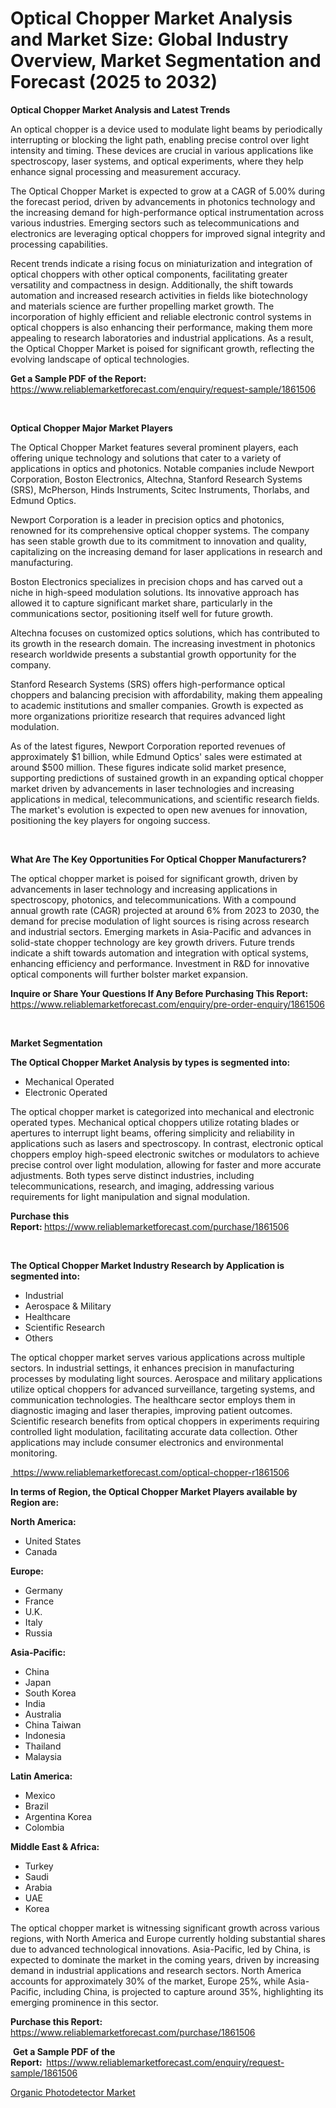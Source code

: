 <p><h1>Optical Chopper Market Analysis and Market Size: Global Industry Overview, Market Segmentation and Forecast (2025 to 2032)</h1></p><p><strong>Optical Chopper Market Analysis and Latest Trends</strong></p>
<p><p>An optical chopper is a device used to modulate light beams by periodically interrupting or blocking the light path, enabling precise control over light intensity and timing. These devices are crucial in various applications like spectroscopy, laser systems, and optical experiments, where they help enhance signal processing and measurement accuracy.</p><p>The Optical Chopper Market is expected to grow at a CAGR of 5.00% during the forecast period, driven by advancements in photonics technology and the increasing demand for high-performance optical instrumentation across various industries. Emerging sectors such as telecommunications and electronics are leveraging optical choppers for improved signal integrity and processing capabilities. </p><p>Recent trends indicate a rising focus on miniaturization and integration of optical choppers with other optical components, facilitating greater versatility and compactness in design. Additionally, the shift towards automation and increased research activities in fields like biotechnology and materials science are further propelling market growth. The incorporation of highly efficient and reliable electronic control systems in optical choppers is also enhancing their performance, making them more appealing to research laboratories and industrial applications. As a result, the Optical Chopper Market is poised for significant growth, reflecting the evolving landscape of optical technologies.</p></p>
<p><strong>Get a Sample PDF of the Report:&nbsp;</strong> <a href="https://www.reliablemarketforecast.com/enquiry/request-sample/1861506?utm_campaign=1840&utm_medium=2&utm_source=Github&utm_content=ia&utm_term=16022025&utm_id=optical-chopper">https://www.reliablemarketforecast.com/enquiry/request-sample/1861506</a></p>
<p>&nbsp;</p>
<p><strong>Optical Chopper Major Market Players</strong></p>
<p><p>The Optical Chopper Market features several prominent players, each offering unique technology and solutions that cater to a variety of applications in optics and photonics. Notable companies include Newport Corporation, Boston Electronics, Altechna, Stanford Research Systems (SRS), McPherson, Hinds Instruments, Scitec Instruments, Thorlabs, and Edmund Optics.</p><p>Newport Corporation is a leader in precision optics and photonics, renowned for its comprehensive optical chopper systems. The company has seen stable growth due to its commitment to innovation and quality, capitalizing on the increasing demand for laser applications in research and manufacturing.</p><p>Boston Electronics specializes in precision chops and has carved out a niche in high-speed modulation solutions. Its innovative approach has allowed it to capture significant market share, particularly in the communications sector, positioning itself well for future growth.</p><p>Altechna focuses on customized optics solutions, which has contributed to its growth in the research domain. The increasing investment in photonics research worldwide presents a substantial growth opportunity for the company.</p><p>Stanford Research Systems (SRS) offers high-performance optical choppers and balancing precision with affordability, making them appealing to academic institutions and smaller companies. Growth is expected as more organizations prioritize research that requires advanced light modulation.</p><p>As of the latest figures, Newport Corporation reported revenues of approximately $1 billion, while Edmund Optics' sales were estimated at around $500 million. These figures indicate solid market presence, supporting predictions of sustained growth in an expanding optical chopper market driven by advancements in laser technologies and increasing applications in medical, telecommunications, and scientific research fields. The market's evolution is expected to open new avenues for innovation, positioning the key players for ongoing success.</p></p>
<p>&nbsp;</p>
<p><strong>What Are The Key Opportunities For Optical Chopper Manufacturers?</strong></p>
<p><p>The optical chopper market is poised for significant growth, driven by advancements in laser technology and increasing applications in spectroscopy, photonics, and telecommunications. With a compound annual growth rate (CAGR) projected at around 6% from 2023 to 2030, the demand for precise modulation of light sources is rising across research and industrial sectors. Emerging markets in Asia-Pacific and advances in solid-state chopper technology are key growth drivers. Future trends indicate a shift towards automation and integration with optical systems, enhancing efficiency and performance. Investment in R&D for innovative optical components will further bolster market expansion.</p></p>
<p><strong>Inquire or Share Your Questions If Any Before Purchasing This Report:</strong> <a href="https://www.reliablemarketforecast.com/enquiry/pre-order-enquiry/1861506?utm_campaign=1840&utm_medium=2&utm_source=Github&utm_content=ia&utm_term=16022025&utm_id=optical-chopper">https://www.reliablemarketforecast.com/enquiry/pre-order-enquiry/1861506</a></p>
<p>&nbsp;</p>
<p><strong>Market Segmentation</strong></p>
<p><strong>The Optical Chopper Market Analysis by types is segmented into:</strong></p>
<p><ul><li>Mechanical Operated</li><li>Electronic Operated</li></ul></p>
<p><p>The optical chopper market is categorized into mechanical and electronic operated types. Mechanical optical choppers utilize rotating blades or apertures to interrupt light beams, offering simplicity and reliability in applications such as lasers and spectroscopy. In contrast, electronic optical choppers employ high-speed electronic switches or modulators to achieve precise control over light modulation, allowing for faster and more accurate adjustments. Both types serve distinct industries, including telecommunications, research, and imaging, addressing various requirements for light manipulation and signal modulation.</p></p>
<p><strong>Purchase this Report:&nbsp;</strong><a href="https://www.reliablemarketforecast.com/purchase/1861506?utm_campaign=1840&utm_medium=2&utm_source=Github&utm_content=ia&utm_term=16022025&utm_id=optical-chopper">https://www.reliablemarketforecast.com/purchase/1861506</a></p>
<p>&nbsp;</p>
<p><strong>The Optical Chopper Market Industry Research by Application is segmented into:</strong></p>
<p><ul><li>Industrial</li><li>Aerospace & Military</li><li>Healthcare</li><li>Scientific Research</li><li>Others</li></ul></p>
<p><p>The optical chopper market serves various applications across multiple sectors. In industrial settings, it enhances precision in manufacturing processes by modulating light sources. Aerospace and military applications utilize optical choppers for advanced surveillance, targeting systems, and communication technologies. The healthcare sector employs them in diagnostic imaging and laser therapies, improving patient outcomes. Scientific research benefits from optical choppers in experiments requiring controlled light modulation, facilitating accurate data collection. Other applications may include consumer electronics and environmental monitoring.</p></p>
<p><a href="https://www.reliablemarketforecast.com/optical-chopper-r1861506?utm_campaign=1840&utm_medium=2&utm_source=Github&utm_content=ia&utm_term=16022025&utm_id=optical-chopper">&nbsp;https://www.reliablemarketforecast.com/optical-chopper-r1861506</a></p>
<p><strong>In terms of Region, the Optical Chopper Market Players available by Region are:</strong></p>
<p>
    <p> <strong> North America: </strong>
        <ul>
            <li>United States</li>
            <li>Canada</li>
        </ul>
        </p> 
    <p> <strong> Europe: </strong>
        <ul>
            <li>Germany</li>
            <li>France</li>
            <li>U.K.</li>
            <li>Italy</li>
            <li>Russia</li>
        </ul>
        </p> 
    <p> <strong> Asia-Pacific: </strong>
        <ul>
            <li>China</li>
            <li>Japan</li>
            <li>South Korea</li>
            <li>India</li>
            <li>Australia</li>
            <li>China Taiwan</li>
            <li>Indonesia</li>
            <li>Thailand</li>
            <li>Malaysia</li>
        </ul>
        </p> 
    <p> <strong> Latin America: </strong>
        <ul>
            <li>Mexico</li>
            <li>Brazil</li>
            <li>Argentina Korea</li>
            <li>Colombia</li>
        </ul>
        </p> 
    <p> <strong> Middle East & Africa: </strong>
        <ul>
            <li>Turkey</li>
            <li>Saudi</li>
            <li>Arabia</li>
            <li>UAE</li>
            <li>Korea</li>
        </ul>
    </p>
    </p>
<p><p>The optical chopper market is witnessing significant growth across various regions, with North America and Europe currently holding substantial shares due to advanced technological innovations. Asia-Pacific, led by China, is expected to dominate the market in the coming years, driven by increasing demand in industrial applications and research sectors. North America accounts for approximately 30% of the market, Europe 25%, while Asia-Pacific, including China, is projected to capture around 35%, highlighting its emerging prominence in this sector.</p></p>
<p><strong>Purchase this Report: </strong><a href="https://www.reliablemarketforecast.com/purchase/1861506?utm_campaign=1840&utm_medium=2&utm_source=Github&utm_content=ia&utm_term=16022025&utm_id=optical-chopper">https://www.reliablemarketforecast.com/purchase/1861506</a></p>
<p>&nbsp;<strong>Get a Sample PDF of the Report:&nbsp;&nbsp;</strong><a href="https://www.reliablemarketforecast.com/enquiry/request-sample/1861506?utm_campaign=1840&utm_medium=2&utm_source=Github&utm_content=ia&utm_term=16022025&utm_id=optical-chopper">https://www.reliablemarketforecast.com/enquiry/request-sample/1861506</a></p>
<p><strong></strong></p>
<p><p><a href="https://github.com/vimar16th/Market-Research-Report-List-7/blob/main/organic-photodetector-market.md?utm_campaign=1840&utm_medium=2&utm_source=Github&utm_content=ia&utm_term=16022025&utm_id=optical-chopper">Organic Photodetector Market</a></p></p>